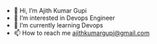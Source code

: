 - 👋 Hi, I’m Ajith Kumar Gupi
- 👀 I’m interested in Devops Engineer
- 🌱 I’m currently learning Devops
- 📫 How to reach me ajithkumargupi@gmail.com
<!---
ajith-1610/ajith-1610 is a ✨ special ✨ repository because its `README.md` (this file) appears on your GitHub profile.
You can click the Preview link to take a look at your changes.
--->
